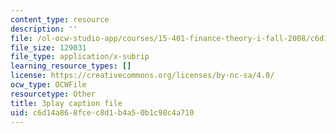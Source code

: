 ```yaml
---
content_type: resource
description: ''
file: /ol-ocw-studio-app/courses/15-401-finance-theory-i-fall-2008/c6d14a868fcec8d1b4a50b1c98c4a710_yrmqYNvvIzs.srt
file_size: 129031
file_type: application/x-subrip
learning_resource_types: []
license: https://creativecommons.org/licenses/by-nc-sa/4.0/
ocw_type: OCWFile
resourcetype: Other
title: 3play caption file
uid: c6d14a86-8fce-c8d1-b4a5-0b1c98c4a710
---
```

